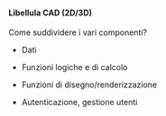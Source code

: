 #### Libellula CAD (2D/3D)

Come suddividere i vari componenti?

- Dati

- Funzioni logiche e di calcolo

- Funzioni di disegno/renderizzazione

- Autenticazione, gestione utenti

